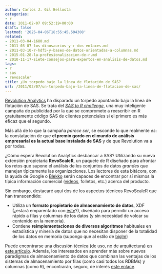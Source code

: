 ```yaml
---
author: Carlos J. Gil Bellosta
categories:
- r
date: 2011-02-07 09:52:19+00:00
draft: false
lastmod: '2025-04-06T18:55:45.594308'
related:
- 2011-03-04-1680.md
- 2011-03-07-los-dinosaurios-y-r-dos-enlaces.md
- 2011-03-10-r-hdf5-y-bases-de-datos-orientadas-a-columnas.md
- 2015-01-28-la-profesionalizacion-de-r.md
- 2010-11-17-siete-consejos-para-expertos-en-analisis-de-datos.md
tags:
- r
- sas
- revoscaler
title: ¿Un torpedo bajo la línea de flotación de SAS?
url: /2011/02/07/un-torpedo-bajo-la-linea-de-flotacion-de-sas/
---
```


[Revolution Analytics](http://www.revolutionanalytics.com/) ha disparado un torpedo apuntando bajo la línea de flotación de SAS. Se trata del _[SAS to R challenge](http://www.revolutionanalytics.com/sas-challenge/)_, una muy inteligente campaña de publicidad por la que se compromete a reescribir en R gratuitamente código SAS de clientes potenciales si el primero es más eficaz que el segundo.

Más allá de lo que la campaña _parece ser_, se esconde lo que realmente _es_: la constatación de que **el premio gordo en el mundo de análisis empresarial es la actual base instalada de SAS** y de que Revolution va a por todas.

¿Cómo espera Revolution Analytics desbancar a SAS? Utilizando su nueva extensión propietaria **RevoScaleR**, un paquete de R diseñado para afrontar los retos que supone el análisis de los conjuntos de datos _grandes_ que manejan típicamente las organizaciones. Los lectores de esta bitácora, con la ayuda de Google o [Blekko](http://blekko.com/) serán capaces de encontrar por sí mismos la típica información comercial ([vídeos](http://www.youtube.com/watch?v=Cc5qvs1vA-8), folletos, etc.) acerca del producto.

Sin embargo, destacaré aquí dos de los aspectos técnicos RevoScaleR que han transcendido:

* Utiliza un **formato propietario de almacenamiento de datos**, XDF (¿estará emparentado con [éste](http://en.wikipedia.org/wiki/Extensible_Data_Format)?), diseñado para permitir un acceso rápido a filas y columnas de los datos (y sin necesidad de volcar su contenido en la memoria).
* Contiene **reimplementaciones de diversos algoritmos** habituales en estadística y minería de datos que no necesitan disponer de la totalidad de los datos en memoria (supongo que al estilo de [biglm](http://cran.r-project.org/web/packages/biglm/index.html))

Puede encontrarse una discusión técnica (de uso, no de arquitectura) [en este artículo](http://www.rochester.edu/College/psc/thestarlab/help/Big-Data-WP.pdf). Además, los interesados en aprender más sobre nuevos paradigmas de almacenamiento de datos que combinan las ventajas de los sistemas de almacenamiento por filas (como casi todos los RDBMs) y columnas (como R), encontrarán, seguro, de interés [este enlace](http://db.csail.mit.edu/chunkystore/).